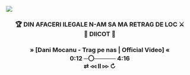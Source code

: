 ![](https://img.shields.io/badge/torchbyte.ro-_best_hosting_services-orange)
<h3 align="center">
  🏆 DIN AFACERI ILEGALE N-AM SA MA RETRAG DE LOC ⚔️<br>
                    🔞 DIICOT 🚫
</h3>
<h3 align="center">
      » [Dani Mocanu - Trag pe nas | Official Video] «<br>
 0:12 ─〇───── 4:16<br>
     ⇄   ◃◃   ⅠⅠ   ▹▹   ↻
</h3>
